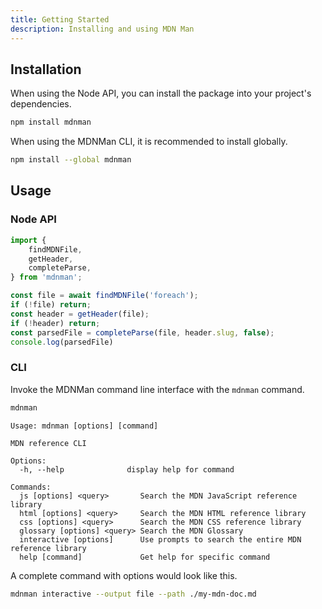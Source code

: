 ```yaml
---
title: Getting Started
description: Installing and using MDN Man
---
```


## Installation

When using the Node API, you can install the package into your project's dependencies.

```zsh
npm install mdnman
```

When using the MDNMan CLI, it is recommended to install globally.

```zsh
npm install --global mdnman
```

## Usage

### Node API

```ts title="simple.ts"
import { 
    findMDNFile,
    getHeader,
    completeParse,
} from 'mdnman';

const file = await findMDNFile('foreach');
if (!file) return;
const header = getHeader(file);
if (!header) return;
const parsedFile = completeParse(file, header.slug, false);
console.log(parsedFile)
```

### CLI

Invoke the MDNMan command line interface with the `mdnman` command.

```sh
mdnman
```
```
Usage: mdnman [options] [command]

MDN reference CLI

Options:
  -h, --help              display help for command

Commands:
  js [options] <query>       Search the MDN JavaScript reference library
  html [options] <query>     Search the MDN HTML reference library
  css [options] <query>      Search the MDN CSS reference library
  glossary [options] <query> Search the MDN Glossary
  interactive [options]      Use prompts to search the entire MDN reference library
  help [command]             Get help for specific command
```

A complete command with options would look like this.

```sh
mdnman interactive --output file --path ./my-mdn-doc.md
```